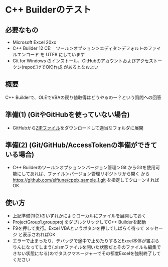 # C++ Builderのテスト

## 必要なもの
- Microsoft Excel 20xx
- C++ Builder 12 CE:　ツール＞オプション＞エディタ＞デフォルトのファイルエンコード を UTF8 にしています
- Git for Windows のインストール、GitHubのアカウントおよびアクセストークン(repoだけでOK)作成 があるとなおよい

## 概要
C++ Builderで、OLEでVBAの戻り値取得はどうやるのー？という質問への回答

## 準備(1) (GitやGitHubを使っていない場合)
- GitHubから[ZIPファイル](https://github.com/elftune/cppb_sample_1/archive/refs/heads/main.zip)をダウンロードして適当なフォルダに展開

## 準備(2) (Git/GitHub/AccessTokenの準備ができている場合)
- C++ Builderのツール＞オプション＞バージョン管理＞Git からGitを使用可能にしてあれば、ファイル＞バージョン管理リポジトリから開く から https://github.com/elftune/cppb_sample_1.git を指定してクローンすればOK

## 使い方
- 上記準備(1)(2)のいずれかによりローカルにファイルを展開しておく
- ProjectGroup1.groupproj をダブルクリックしてC++ Builderを起動
- F9を押して実行。Excel VBAというボタンを押してしばらく待って メッセージ と表示されればOK
- エラーで止まったり、デバッグで途中で止めたりするとExcel本体が宙ぶらりんになってしまう(.xlsmファイルを開いた状態だとそのファイルも編集できない状態になる)のでタスクマネージャーでその都度Excelを強制終了してください
